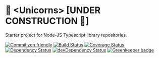 # :unicorn: \<Unicorns\> [UNDER CONSTRUCTION :hammer:]

Starter project for Node-JS Typescript library repositories.

[![Commitizen friendly](https://img.shields.io/badge/commitizen-friendly-brightgreen.svg)](http://commitizen.github.io/cz-cli/)
[![Build Status](https://travis-ci.org/plastikfan/unicorns-ts.svg?branch=master)](https://travis-ci.org/plastikfan/unicorns-ts)
[![Coverage Status](https://coveralls.io/repos/github/plastikfan/unicorns-ts/badge.svg?branch=master)](https://coveralls.io/github/plastikfan/unicorns-ts?branch=master)
[![Dependency Status](https://david-dm.org/plastikfan/unicorns-ts.svg)](https://david-dm.org/plastikfan/unicorns-ts)
[![devDependency Status](https://david-dm.org/plastikfan/unicorns-ts/dev-status.svg)](https://david-dm.org/plastikfan/unicorns-ts#info=devDependencies) [![Greenkeeper badge](https://badges.greenkeeper.io/plastikfan/unicorns-ts.svg)](https://greenkeeper.io/)
